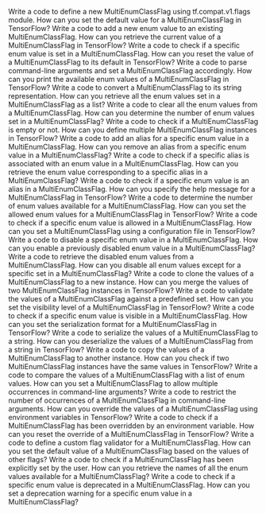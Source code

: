Write a code to define a new MultiEnumClassFlag using tf.compat.v1.flags module.
How can you set the default value for a MultiEnumClassFlag in TensorFlow?
Write a code to add a new enum value to an existing MultiEnumClassFlag.
How can you retrieve the current value of a MultiEnumClassFlag in TensorFlow?
Write a code to check if a specific enum value is set in a MultiEnumClassFlag.
How can you reset the value of a MultiEnumClassFlag to its default in TensorFlow?
Write a code to parse command-line arguments and set a MultiEnumClassFlag accordingly.
How can you print the available enum values of a MultiEnumClassFlag in TensorFlow?
Write a code to convert a MultiEnumClassFlag to its string representation.
How can you retrieve all the enum values set in a MultiEnumClassFlag as a list?
Write a code to clear all the enum values from a MultiEnumClassFlag.
How can you determine the number of enum values set in a MultiEnumClassFlag?
Write a code to check if a MultiEnumClassFlag is empty or not.
How can you define multiple MultiEnumClassFlag instances in TensorFlow?
Write a code to add an alias for a specific enum value in a MultiEnumClassFlag.
How can you remove an alias from a specific enum value in a MultiEnumClassFlag?
Write a code to check if a specific alias is associated with an enum value in a MultiEnumClassFlag.
How can you retrieve the enum value corresponding to a specific alias in a MultiEnumClassFlag?
Write a code to check if a specific enum value is an alias in a MultiEnumClassFlag.
How can you specify the help message for a MultiEnumClassFlag in TensorFlow?
Write a code to determine the number of enum values available for a MultiEnumClassFlag.
How can you set the allowed enum values for a MultiEnumClassFlag in TensorFlow?
Write a code to check if a specific enum value is allowed in a MultiEnumClassFlag.
How can you set a MultiEnumClassFlag using a configuration file in TensorFlow?
Write a code to disable a specific enum value in a MultiEnumClassFlag.
How can you enable a previously disabled enum value in a MultiEnumClassFlag?
Write a code to retrieve the disabled enum values from a MultiEnumClassFlag.
How can you disable all enum values except for a specific set in a MultiEnumClassFlag?
Write a code to clone the values of a MultiEnumClassFlag to a new instance.
How can you merge the values of two MultiEnumClassFlag instances in TensorFlow?
Write a code to validate the values of a MultiEnumClassFlag against a predefined set.
How can you set the visibility level of a MultiEnumClassFlag in TensorFlow?
Write a code to check if a specific enum value is visible in a MultiEnumClassFlag.
How can you set the serialization format for a MultiEnumClassFlag in TensorFlow?
Write a code to serialize the values of a MultiEnumClassFlag to a string.
How can you deserialize the values of a MultiEnumClassFlag from a string in TensorFlow?
Write a code to copy the values of a MultiEnumClassFlag to another instance.
How can you check if two MultiEnumClassFlag instances have the same values in TensorFlow?
Write a code to compare the values of a MultiEnumClassFlag with a list of enum values.
How can you set a MultiEnumClassFlag to allow multiple occurrences in command-line arguments?
Write a code to restrict the number of occurrences of a MultiEnumClassFlag in command-line arguments.
How can you override the values of a MultiEnumClassFlag using environment variables in TensorFlow?
Write a code to check if a MultiEnumClassFlag has been overridden by an environment variable.
How can you reset the override of a MultiEnumClassFlag in TensorFlow?
Write a code to define a custom flag validator for a MultiEnumClassFlag.
How can you set the default value of a MultiEnumClassFlag based on the values of other flags?
Write a code to check if a MultiEnumClassFlag has been explicitly set by the user.
How can you retrieve the names of all the enum values available for a MultiEnumClassFlag?
Write a code to check if a specific enum value is deprecated in a MultiEnumClassFlag.
How can you set a deprecation warning for a specific enum value in a MultiEnumClassFlag?